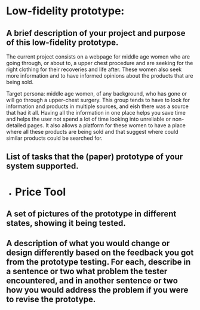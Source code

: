 # Low-fidelity prototype:

## A brief description of your project and purpose of this low-fidelity prototype.
The current project consists on a webpage for middle age women who are going through, or about to, a upper chest procedure and are seeking for the right clothing for their recoveries and life after. These women also seek more information and to have informed opinions about the products that are being sold.

Target persona: middle age women, of any background, who has gone or will go through a upper-chest surgery. This group tends to have to look for information and products in multiple sources, and eish there was a source that had it all. Having all the information in one place helps you save time and helps the user not spend a lot of time looking into unreliable or non-detailed pages. It also allows a platform for these women to have a place where all these products are being sold and that suggest where could similar products could be searched for.

## List of tasks that the (paper) prototype of your system supported.
- # Price Tool #

## A set of pictures of the prototype in different states, showing it being tested.

## A description of what you would change or design differently based on the feedback you got from the prototype testing. For each, describe in a sentence or two what problem the tester encountered, and in another sentence or two how you would address the problem if you were to revise the prototype.
